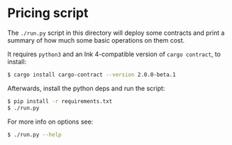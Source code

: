 Pricing script
==============

The `./run.py` script in this directory will deploy some contracts and print a summary of how much some basic operations
on them cost.

It requires `python3` and an Ink 4-compatible version of `cargo contract`, to install:

```bash
$ cargo install cargo-contract --version 2.0.0-beta.1
```

Afterwards, install the python deps and run the script:

```bash
$ pip install -r requirements.txt
$ ./run.py
```

For more info on options see:

```bash
$ ./run.py --help
```
